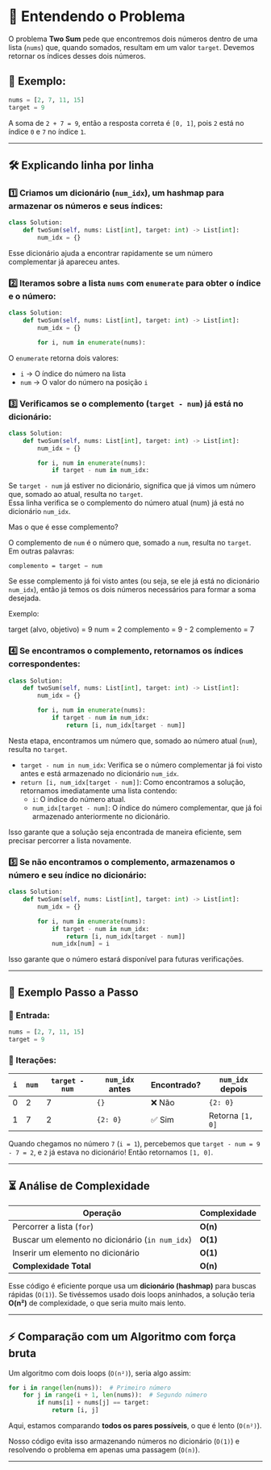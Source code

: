 # 🧩 Entendendo o Problema  
O problema **Two Sum** pede que encontremos dois números dentro de uma lista (`nums`) que, quando somados, resultam em um valor `target`. Devemos retornar os índices desses dois números.  

## 📌 Exemplo:
```python
nums = [2, 7, 11, 15]
target = 9
```
A soma de `2 + 7 = 9`, então a resposta correta é `[0, 1]`, pois `2` está no índice `0` e `7` no índice `1`.  

---

## 🛠 Explicando linha por linha  

### 1️⃣ **Criamos um dicionário (`num_idx`), um hashmap para armazenar os números e seus índices:**
```python
class Solution:
    def twoSum(self, nums: List[int], target: int) -> List[int]:
        num_idx = {}
```
Esse dicionário ajuda a encontrar rapidamente se um número complementar já apareceu antes.  

### 2️⃣ **Iteramos sobre a lista `nums` com `enumerate` para obter o índice e o número:**
```python
class Solution:
    def twoSum(self, nums: List[int], target: int) -> List[int]:
        num_idx = {}

        for i, num in enumerate(nums):
```
O `enumerate` retorna dois valores:
* `i` → O índice do número na lista  
* `num` → O valor do número na posição `i`  

### 3️⃣ **Verificamos se o complemento (`target - num`) já está no dicionário:**
```python
class Solution:
    def twoSum(self, nums: List[int], target: int) -> List[int]:
        num_idx = {}

        for i, num in enumerate(nums):
            if target - num in num_idx:
```
Se `target - num` já estiver no dicionário, significa que já vimos um número que, somado ao atual, resulta no `target`.  
Essa linha verifica se o complemento do número atual (num) já está no dicionário `num_idx`.

Mas o que é esse complemento?

O complemento de `num` é o número que, somado a `num`, resulta no `target`. Em outras palavras:

`complemento = target − num`

Se esse complemento já foi visto antes (ou seja, se ele já está no dicionário `num_idx`), então já temos os dois números necessários para formar a soma desejada.

Exemplo:

target (alvo, objetivo) = 9
num = 2
complemento = 9 - 2
complemento = 7


### 4️⃣ **Se encontramos o complemento, retornamos os índices correspondentes:**
```python
class Solution:
    def twoSum(self, nums: List[int], target: int) -> List[int]:
        num_idx = {}

        for i, num in enumerate(nums):
            if target - num in num_idx:
                return [i, num_idx[target - num]]
```
Nesta etapa, encontramos um número que, somado ao número atual (`num`), resulta no `target`. 

- `target - num in num_idx`: Verifica se o número complementar já foi visto antes e está armazenado no dicionário `num_idx`.
- `return [i, num_idx[target - num]]`: Como encontramos a solução, retornamos imediatamente uma lista contendo:
  - `i`: O índice do número atual.
  - `num_idx[target - num]`: O índice do número complementar, que já foi armazenado anteriormente no dicionário.

Isso garante que a solução seja encontrada de maneira eficiente, sem precisar percorrer a lista novamente.


### 5️⃣ **Se não encontramos o complemento, armazenamos o número e seu índice no dicionário:**
```python
class Solution:
    def twoSum(self, nums: List[int], target: int) -> List[int]:
        num_idx = {}

        for i, num in enumerate(nums):
            if target - num in num_idx:
                return [i, num_idx[target - num]]
            num_idx[num] = i
```
Isso garante que o número estará disponível para futuras verificações.  

---

## 🔎 Exemplo Passo a Passo  

### 📌 Entrada:
```python
nums = [2, 7, 11, 15]
target = 9
```

### 🔎 Iterações:

| `i`  | `num` | `target - num` | `num_idx` antes  | Encontrado? | `num_idx` depois |
|------|------|---------------|--------------|------------|---------------|
| 0    | 2    | 7             | `{}`          | ❌ Não     | `{2: 0}`       |
| 1    | 7    | 2             | `{2: 0}`      | ✅ Sim     | Retorna `[1, 0]` |

Quando chegamos no número `7` (`i = 1`), percebemos que `target - num = 9 - 7 = 2`, e `2` já estava no dicionário! Então retornamos `[1, 0]`.  

---

## ⏳ Análise de Complexidade  

| Operação | Complexidade |
|----------|-------------|
| Percorrer a lista (`for`) | **O(n)** |
| Buscar um elemento no dicionário (`in num_idx`) | **O(1)** |
| Inserir um elemento no dicionário | **O(1)** |
| **Complexidade Total** | **O(n)** |

Esse código é eficiente porque usa um **dicionário (hashmap)** para buscas rápidas (`O(1)`). Se tivéssemos usado dois loops aninhados, a solução teria **O(n²)** de complexidade, o que seria muito mais lento.  

---

## ⚡ Comparação com um Algoritmo com força bruta  

Um algoritmo com dois loops (`O(n²)`), seria algo assim:
```python
for i in range(len(nums)):  # Primeiro número
    for j in range(i + 1, len(nums)):  # Segundo número
        if nums[i] + nums[j] == target:
            return [i, j]
```
Aqui, estamos comparando **todos os pares possíveis**, o que é lento (`O(n²)`).  

Nosso código evita isso armazenando números no dicionário (`O(1)`) e resolvendo o problema em apenas uma passagem (`O(n)`).  

---
